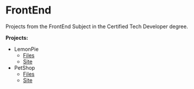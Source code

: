 # FrontEnd
Projects from the FrontEnd Subject in the Certified Tech Developer degree.

**Projects:**
* LemonPie
  * [Files](https://github.com/Nick07242000/FrontEnd/tree/main/LemonPie)
  * [Site](https://nick07242000.github.io/FrontEnd/LemonPie/)
* PetShop
  * [Files](https://github.com/Nick07242000/FrontEnd/tree/main/PetShop)
  * [Site](https://nick07242000.github.io/FrontEnd/PetShop/)
